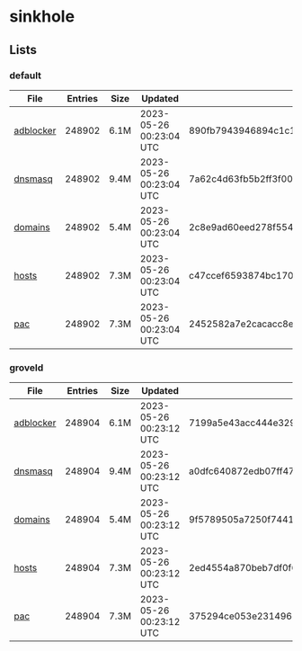 # sinkhole

## Lists

### default

|File|Entries|Size|Updated|Hash|
|-|-|-|-|-|
|[adblocker](https://raw.githubusercontent.com/groveld/sinkhole/lists/default/adblocker.txt)|248902|6.1M|2023-05-26 00:23:04 UTC|890fb7943946894c1c1aca7fb0d43e4bad0d2d76dafaf7d6de772fefc8276499|
|[dnsmasq](https://raw.githubusercontent.com/groveld/sinkhole/lists/default/dnsmasq.txt)|248902|9.4M|2023-05-26 00:23:04 UTC|7a62c4d63fb5b2ff3f0094d6d25cb0bc482203d94548e84dfdb774972fd52d0a|
|[domains](https://raw.githubusercontent.com/groveld/sinkhole/lists/default/domains.txt)|248902|5.4M|2023-05-26 00:23:04 UTC|2c8e9ad60eed278f5540fda2f8d8194c1b24cfcd0e756514690ccf6995ec8fc4|
|[hosts](https://raw.githubusercontent.com/groveld/sinkhole/lists/default/hosts.txt)|248902|7.3M|2023-05-26 00:23:04 UTC|c47ccef6593874bc17032c5a7f3da510feba630272e0ad4cf7e705b518813ff1|
|[pac](https://raw.githubusercontent.com/groveld/sinkhole/lists/default/pac.txt)|248902|7.3M|2023-05-26 00:23:04 UTC|2452582a7e2cacacc8ea66bf48cc6543654d72ab6b87f8ebe80e6b4f888b6375|

### groveld

|File|Entries|Size|Updated|Hash|
|-|-|-|-|-|
|[adblocker](https://raw.githubusercontent.com/groveld/sinkhole/lists/groveld/adblocker.txt)|248904|6.1M|2023-05-26 00:23:12 UTC|7199a5e43acc444e329a29dd2a6d897ad7e1651867b2f032f575754de4a8da1c|
|[dnsmasq](https://raw.githubusercontent.com/groveld/sinkhole/lists/groveld/dnsmasq.txt)|248904|9.4M|2023-05-26 00:23:12 UTC|a0dfc640872edb07ff47a152661981b77bf85178086fa56416c14bd6f73988a2|
|[domains](https://raw.githubusercontent.com/groveld/sinkhole/lists/groveld/domains.txt)|248904|5.4M|2023-05-26 00:23:12 UTC|9f5789505a7250f7441f28e027b9e5a39a1b5399376d93f2db6268aa33ccfe6f|
|[hosts](https://raw.githubusercontent.com/groveld/sinkhole/lists/groveld/hosts.txt)|248904|7.3M|2023-05-26 00:23:12 UTC|2ed4554a870beb7df0f6b26602c05010639b4b17749b5251d5f6e46640a0ab63|
|[pac](https://raw.githubusercontent.com/groveld/sinkhole/lists/groveld/pac.txt)|248904|7.3M|2023-05-26 00:23:12 UTC|375294ce053e231496c0bdd2b79c8d8738b83d69c868035a71c7466057e24349|
